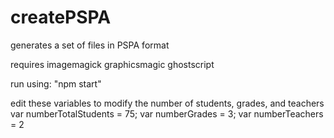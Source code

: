 # createPSPA
generates a set of files in PSPA format

requires imagemagick graphicsmagic ghostscript

run using: "npm start"

edit these variables to modify the number of students, grades, and teachers
var numberTotalStudents = 75;
var numberGrades = 3;
var numberTeachers = 2

